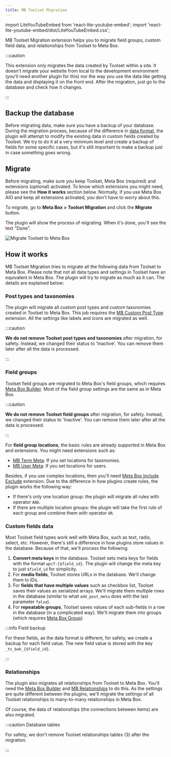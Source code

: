 ```yaml
---
title: MB Toolset Migration
---
```


import LiteYouTubeEmbed from 'react-lite-youtube-embed';
import 'react-lite-youtube-embed/dist/LiteYouTubeEmbed.css';

MB Toolset Migration extension helps you to migrate field groups, custom field data, and relationships from Toolset to Meta Box.

:::caution

This extension only migrates the data created by Toolset within a site. It doesn't migrate your website from local to the development environment (you'll need another plugin for this) nor the way you use the data like getting the data and displaying it on the front end. After the migration, just go to the database and check how it changes.

:::

## Backup the database

Before migrating data, make sure you have a backup of your database. During the migration process, because of the difference in [data format](/database/), the plugin will attempt to modify the existing data in custom fields created by Toolset. We try to do it at a very minimum level and create a backup of fields for some specific cases, but it's still important to make a backup just in case something goes wrong.

## Migrate

Before migrating, make sure you keep Toolset, Meta Box (required) and extensions (optional) activated. To know which extensions you might need, please see the **How it works** section below. Normally, if you use Meta Box AIO and keep all extensions activated, you don't have to worry about this.

To migrate, go to **Meta Box > Toolset Migration** and click the **Migrate** button.

The plugin will show the process of migrating. When it's done, you'll see the text "Done".

![Migrate Toolset to Meta Box](https://i.imgur.com/2rxOfzu.png)

## How it works

MB Toolset Migration tries to migrate all the following data from Toolset to Meta Box. Please note that not all data types and settings in Toolset have an equivalent in Meta Box. The plugin will try to migrate as much as it can. The details are explained below:

### Post types and taxonomies

The plugin will migrate all custom post types and custom taxonomies created in Toolset to Meta Box. This job requires the [MB Custom Post Type](/extensions/mb-custom-post-type/) extension. All the settings like labels and icons are migrated as well.

:::caution

**We do not remove Toolset post types and taxonomies** after migration, for safety. Instead, we changed their status to 'Inactive'. You can remove them later after all the data is processed.

:::

### Field groups

Toolset field groups are migrated to Meta Box's field groups, which requires [Meta Box Builder](/extensions/meta-box-builder/). Most of the field group settings are the same as in Meta Box.

:::caution

**We do not remove Toolset field groups** after migration, for safety. Instead, we changed their status to 'Inactive'. You can remove them later after all the data is processed.

:::

For **field group locations**, the basic rules are already supported in Meta Box and extensions. You might need extensions such as:

- [MB Term Meta](/extensions/mb-term-meta/): If you set locations for taxonomies.
- [MB User Meta](/extensions/mb-user-meta/): If you set locations for users.

Besides, if you use complex locations, then you'll need [Meta Box Include Exclude](/extensions/meta-box-include-exclude/) extension. Due to the difference in how plugins create rules, the plugin works the following way:

- If there's only one location group: the plugin will migrate all rules with operator `AND`.
- If there are multiple location groups: the plugin will take the first rule of each group and combine them with operator `OR`.

### Custom fields data

Most Toolset field types work well with Meta Box, such as text, radio, select, etc. However, there's still a difference in how plugins store values in the database. Because of that, we'll process the following:

1. **Convert meta keys** in the database. Toolset sets meta keys for fields with the format `wpcf-{$field_id}`. The plugin will change the meta key to just `$field_id` for simplicity.
2. For **media fields**, Toolset stores URLs in the database. We'll change them to IDs.
2. For **fields that have multiple values** such as checkbox list, Toolset saves their values as serialized arrays. We'll migrate them multiple rows in the database (similar to what `add_post_meta` does with the last parameter `false`).
3. For **repeatable groups**, Toolset saves values of each sub-fields in a row in the database (in a complicated way). We'll migrate them into groups (which requires [Meta Box Group](/extensions/meta-box-group/)).

:::info Field backup

For these fields, as the data format is different, for safety, we create a backup for each field value. The new field value is stored with the key `_ts_bak_{$field_id}`.

:::

### Relationships

The plugin also migrates all relationships from Toolset to Meta Box. You'll need the [Meta Box Builder](/extensions/meta-box-builder/) and [MB Relationships](/extensions/mb-relationships/) to do this. As the settings are quite different between the plugins, we'll migrate the settings of all Toolset relationships to many-to-many relationships in Meta Box.

Of course, the data of relationships (the connections between items) are also migrated.

:::caution Database tables

For safety, we don't remove Toolset relationships tables (3) after the migration.

:::